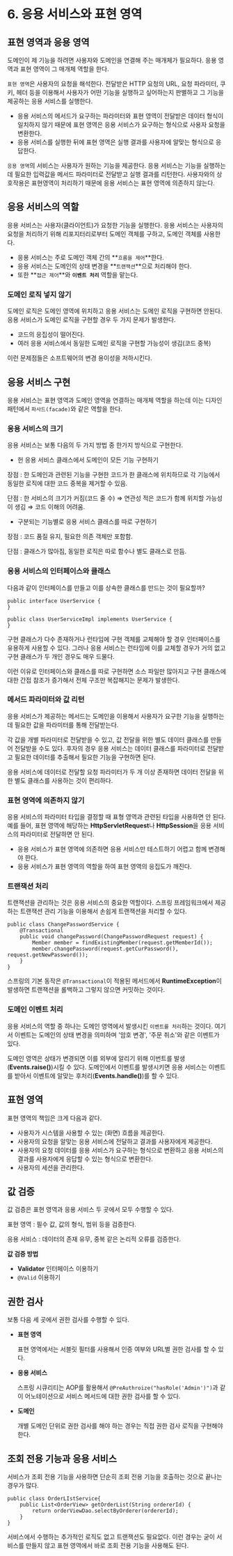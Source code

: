# 6. 응용 서비스와 표현 영역

## 표현 영역과 응용 영역 <a id="11230914-259a-4fb5-b674-f42112a91915"></a>

도메인이 제 기능을 하려면 사용자와 도메인을 연결해 주는 매개체가 필요하다. 응용 영역과 표현 영역이 그 매개체 역할을 한다.

`표현 영역`은 사용자의 요청을 해석한다. 전달받은 HTTP 요청의 URL, 요청 파라미터, 쿠키, 헤더 등을 이용해서 사용자가 어떤 기능을 실행하고 싶어하는지 판별하고 그 기능을 제공하는 응용 서비스를 실행한다.

* 응용 서비스의 메서드가 요구하는 파라미터와 표현 영역이 전달받은 데이터 형식이 일치하지 않기 때문에 표현 영역은 응용 서비스가 요구하는 형식으로 사용자 요청을 변환한다.
* 응용 서비스를 실행한 뒤에 표현 영역은 실행 결과를 사용자에 알맞는 형식으로 응답한다.

`응용 영역`의 서비스는 사용자가 원하는 기능을 제공한다. 응용 서비스는 기능을 실행하는 데 필요한 입력값을 메서드 파라미터로 전달받고 실행 결과를 리턴한다. 사용자와의 상호작용은 표현영역이 처리하기 때문에 응용 서비스는 표현 영역에 의존하지 않는다.

## 응용 서비스의 역할 <a id="19c1aecf-e43a-4461-8db0-77317a27d0b2"></a>

응용 서비스는 사용자\(클라이언트\)가 요청한 기능을 실행한다. 응용 서비스는 사용자의 요청을 처리하기 위해 리포지터리로부터 도메인 객체를 구하고, 도메인 객체를 사용한다.

* 응용 서비스는 주로 도메인 객체 간의 **`흐름을 제어`**한다.
* 응용 서비스는 도메인의 상태 변경을 **`트랜잭션`**으로 처리해야 한다.
* 또한 **`접근 제어`**와 **`이벤트 처리`** 역할을 맡는다.

### 도메인 로직 넣지 않기 <a id="39b191b8-d058-46c0-b0d0-e28ddc148f3c"></a>

도메인 로직은 도메인 영역에 위치하고 응용 서비스는 도메인 로직을 구현하면 안된다. 응용 서비스가 도메인 로직을 구현할 경우 두 가지 문제가 발생한다.

* 코드의 응집성이 떨어진다.
* 여러 응용 서비스에서 동일한 도메인 로직을 구현할 가능성이 생김\(코드 중복\)

이런 문제점들은 소프트웨어의 변경 용이성을 저하시킨다.

## 응용 서비스 구현 <a id="3a3db934-3ee7-47df-a7ea-af18b818b5e8"></a>

응용 서비스는 표현 영역과 도메인 영역을 연결하는 매개체 역할을 하는데 이는 디자인 패턴에서 `파사드(facade)`와 같은 역할을 한다.

### 응용 서비스의 크기 <a id="5b36160e-49e2-4330-b5c2-583e3599fafa"></a>

응용 서비스는 보통 다음의 두 가지 방법 중 한가지 방식으로 구현한다.

* 헌 응용 서비스 클래스에서 도메인이 모든 기능 구현하기

장점 : 한 도메인과 관련된 기능을 구현한 코드가 한 클래스에 위치하므로 각 기능에서 동일한 로직에 대한 코드 중복을 제거할 수 있음.

단점 : 한 서비스의 크기가 커짐\(코드 줄 수\) ⇒ 연관성 적은 코드가 함께 위치할 가능성이 생김 ⇒ 코드 이해의 어려움.

* 구분되는 기능별로 응용 서비스 클래스를 따로 구현하기

장점 : 코드 품질 유지, 필요한 의존 객체만 포함함.

단점 : 클래스가 많아짐, 동일한 로직은 따로 함수나 별도 클래스로 만듬.

### 응용 서비스의 인터페이스와 클래스 <a id="8d7ac4b1-dcdd-415f-ba8e-21c8c9c88aac"></a>

다음과 같이 인터페이스를 만들고 이를 상속한 클래스를 만드는 것이 필요할까?

```text
public interface UserService {
}

public class UserServiceImpl implements UserService {
}
```

구현 클래스가 다수 존재하거나 런타임에 구현 객체를 교체해야 할 경우 인터페이스를 유용하게 사용할 수 있다. 그러나 응용 서비스는 런타임에 이를 교체할 경우가 거의 없고 구현 클래스가 두 개인 경우도 매우 드물다.

이런 이유로 인터페이스와 클래스를 따로 구현하면 소스 파일만 많아지고 구현 클래스에 대한 간접 참조가 증가해서 전체 구조만 복잡해지는 문제가 발생한다.

### 메서드 파라미터와 값 리턴 <a id="68567c84-8f2b-4bd4-a09f-8291931ce19b"></a>

응용 서비스가 제공하는 메서드는 도메인을 이용해서 사용자가 요구한 기능을 실행하는 데 필요한 값을 파라미터를 통해 전달받는다.

각 값을 개별 파라미터로 전달받을 수 있고, 값 전달을 위한 별도 데이터 클래스를 만들어 전달받을 수도 있다. 후자의 경우 응용 서비스는 데이터 클래스를 파라미터로 전달받고 필요한 데이터를 추출해서 필요한 기능을 구현하면 된다.

응용 서비스에 데이터로 전달할 요청 파라미터가 두 개 이상 존재하면 데이터 전달을 위한 별도 클래스를 사용하는 것이 편리하다.

### 표현 영역에 의존하지 않기 <a id="bb30f5e3-1e69-4727-a845-ed998038fa7f"></a>

응용 서비스의 파라미터 타입을 결정할 때 표형 영역과 관련된 타입을 사용하면 안 된다. 예를 들어, 표현 영역에 해당하는 **HttpServletRequest**나 **HttpSession**을 응용 서비스의 파라미터로 전달하면 안 된다.

* 응용 서비스가 표현 영역에 의존하면 응용 서비스만 테스트하기 어렵고 함께 변경해야 한다.
* 응용 서비스가 표현 영역의 역할을 하여 표현 영역의 응집도가 깨진다.

### 트랜잭션 처리 <a id="95e178b2-b3c8-4860-8ffe-6eb7cea1214a"></a>

트랜잭션을 관리하는 것은 응용 서비스의 중요한 역할이다. 스프링 프레임워크에서 제공하는 트랜잭션 관리 기능을 이용해서 손쉽게 트랜잭션을 처리할 수 있다.

```text
public class ChangePasswordService {
	@Transactional
	public void changePassword(ChangePasswordRequest request) {
		Member member = findExistingMember(request.getMemberId());
		member.changePassword(request.getCurPassword(), request.getNewPassword());
	}
}
```

스프링의 기본 동작은 `@Transactional`이 적용된 메서드에서 **RuntimeException**이 발생하면 트랜잭션을 롤백하고 그렇지 않으면 커밋하는 것이다.

### 도메인 이벤트 처리 <a id="ff19ad03-e9c8-4b9a-91cd-c8acc2ccd614"></a>

응용 서비스의 역할 중 하나는 도메인 영역에서 발생시킨 `이벤트를 처리`하는 것이다. 여기서 이벤트는 도메인의 상태 변경을 의미하며 '암호 변경', '주문 취소'와 같은 이벤트가 있다.

도메인 영역은 상태가 변경되면 이를 외부에 알리기 위해 이번트를 발생\(**Events.raise\(\)**\)시킬 수 있다. 도메인에서 이벤트를 발생시키면 응용 서비스는 이벤트를 받아서 이벤트에 알맞는 후처리\(**Events.handle\(\)**\)를 할 수 있다.

## 표현 영역 <a id="0bebdc6e-3a07-4d66-8b4b-3c81ddf21758"></a>

표현 영역의 책임은 크게 다음과 같다.

* 사용자가 시스템을 사용할 수 있는 \(화면\) 흐름을 제공한다.
* 사용자의 요청을 알맞는 응용 서비스에 전달하고 결과를 사용자에게 제공한다.
* 사용자의 요청 데이터를 응용 서비스가 요구하는 형식으로 변환하고 응용 서비스의 결과를 사용자에게 응답할 수 있는 형식으로 변환한다.
* 사용자의 세션을 관리한다.

## 값 검증 <a id="84c4fd3d-53f2-4d5d-9b06-aaa8bf1a07b6"></a>

값 검증은 표현 영역과 응용 서비스 두 곳에서 모두 수행할 수 있다.

표현 영역 : 필수 값, 값의 형식, 범위 등을 검증한다.

응용 서비스 : 데이터의 존재 유무, 중복 같은 논리적 오류를 검증한다.

**값 검증 방법**

* **Validator** 인터페이스 이용하기
* `@Valid` 이용하기

## 권한 검사 <a id="eec67d38-55e9-4664-a9d0-72a8d846787e"></a>

보통 다음 세 곳에서 권한 검사를 수행할 수 있다.

* **표현 영역**

  표현 영역에서는 서블릿 필터를 사용해서 인증 여부와 URL별 권한 검사를 할 수 있다.

* **응용 서비스**

  스프링 시큐리티는 AOP를 활용해서 `@PreAuthroize("hasRole('Admin')")`과 같이 어노테이션으로 서비스 메서드에 대한 권한 검사를 할 수 있다.

* **도메인**

  개별 도메인 단위로 권한 검사를 해야 하는 경우는 직접 권한 검사 로직을 구현해야 한다.

## 조회 전용 기능과 응용 서비스 <a id="de31cc27-4c57-414a-8bdf-9ad5baa6b482"></a>

서비스가 조회 전용 기능을 사용하면 단순히 조회 전용 기능을 호출하는 것으로 끝나는 경우가 많다.

```text
public class OrderLIstService{
	public List<OrderView> getOrderList(String ordererId) {
		return orderViewDao.selectByOrderer(ordererId);
	}
}
```

서비스에서 수행하는 추가적인 로직도 없고 트랜잭션도 필요없다. 이런 경우는 굳이 서비스를 만들지 않고 표현 영역에서 바로 조회 전용 기능을 사용해도 된다.

